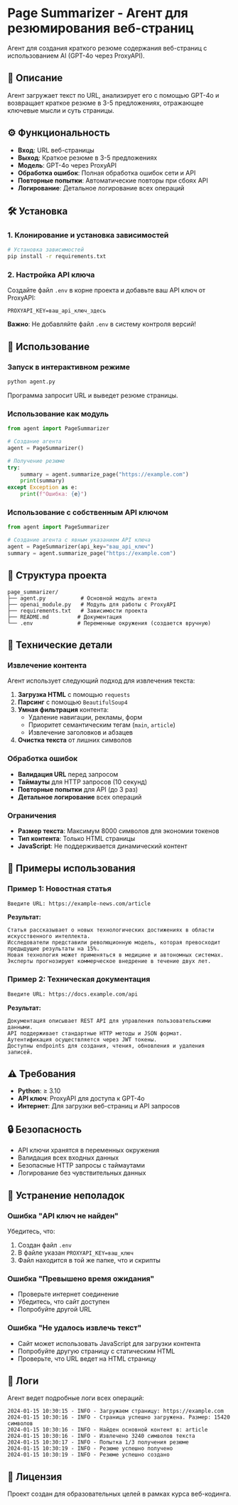 # Page Summarizer - Агент для резюмирования веб-страниц

Агент для создания краткого резюме содержания веб-страниц с использованием AI (GPT-4o через ProxyAPI).

## 🎯 Описание

Агент загружает текст по URL, анализирует его с помощью GPT-4o и возвращает краткое резюме в 3-5 предложениях, отражающее ключевые мысли и суть страницы.

## ⚙️ Функциональность

- **Вход**: URL веб-страницы
- **Выход**: Краткое резюме в 3-5 предложениях
- **Модель**: GPT-4o через ProxyAPI
- **Обработка ошибок**: Полная обработка ошибок сети и API
- **Повторные попытки**: Автоматические повторы при сбоях API
- **Логирование**: Детальное логирование всех операций

## 🛠 Установка

### 1. Клонирование и установка зависимостей

```bash
# Установка зависимостей
pip install -r requirements.txt
```

### 2. Настройка API ключа

Создайте файл `.env` в корне проекта и добавьте ваш API ключ от ProxyAPI:

```env
PROXYAPI_KEY=ваш_api_ключ_здесь
```

**Важно**: Не добавляйте файл `.env` в систему контроля версий!

## 🚀 Использование

### Запуск в интерактивном режиме

```bash
python agent.py
```

Программа запросит URL и выведет резюме страницы.

### Использование как модуль

```python
from agent import PageSummarizer

# Создание агента
agent = PageSummarizer()

# Получение резюме
try:
    summary = agent.summarize_page("https://example.com")
    print(summary)
except Exception as e:
    print(f"Ошибка: {e}")
```

### Использование с собственным API ключом

```python
from agent import PageSummarizer

# Создание агента с явным указанием API ключа
agent = PageSummarizer(api_key="ваш_api_ключ")
summary = agent.summarize_page("https://example.com")
```

## 📁 Структура проекта

```
page_summarizer/
├── agent.py           # Основной модуль агента
├── openai_module.py   # Модуль для работы с ProxyAPI
├── requirements.txt   # Зависимости проекта
├── README.md         # Документация
└── .env              # Переменные окружения (создается вручную)
```

## 🔧 Технические детали

### Извлечение контента

Агент использует следующий подход для извлечения текста:

1. **Загрузка HTML** с помощью `requests`
2. **Парсинг** с помощью `BeautifulSoup4`
3. **Умная фильтрация** контента:
   - Удаление навигации, рекламы, форм
   - Приоритет семантическим тегам (`main`, `article`)
   - Извлечение заголовков и абзацев
4. **Очистка текста** от лишних символов

### Обработка ошибок

- **Валидация URL** перед запросом
- **Таймауты** для HTTP запросов (10 секунд)
- **Повторные попытки** для API (до 3 раз)
- **Детальное логирование** всех операций

### Ограничения

- **Размер текста**: Максимум 8000 символов для экономии токенов
- **Тип контента**: Только HTML страницы
- **JavaScript**: Не поддерживается динамический контент

## 🧪 Примеры использования

### Пример 1: Новостная статья

```bash
Введите URL: https://example-news.com/article
```

**Результат:**
```
Статья рассказывает о новых технологических достижениях в области искусственного интеллекта. 
Исследователи представили революционную модель, которая превосходит предыдущие результаты на 15%. 
Новая технология может применяться в медицине и автономных системах. 
Эксперты прогнозируют коммерческое внедрение в течение двух лет.
```

### Пример 2: Техническая документация

```bash
Введите URL: https://docs.example.com/api
```

**Результат:**
```
Документация описывает REST API для управления пользовательскими данными. 
API поддерживает стандартные HTTP методы и JSON формат. 
Аутентификация осуществляется через JWT токены. 
Доступны endpoints для создания, чтения, обновления и удаления записей.
```

## ⚠️ Требования

- **Python**: ≥ 3.10
- **API ключ**: ProxyAPI для доступа к GPT-4o
- **Интернет**: Для загрузки веб-страниц и API запросов

## 🔒 Безопасность

- API ключи хранятся в переменных окружения
- Валидация всех входных данных
- Безопасные HTTP запросы с таймаутами
- Логирование без чувствительных данных

## 🐛 Устранение неполадок

### Ошибка "API ключ не найден"

Убедитесь, что:
1. Создан файл `.env`
2. В файле указан `PROXYAPI_KEY=ваш_ключ`
3. Файл находится в той же папке, что и скрипты

### Ошибка "Превышено время ожидания"

- Проверьте интернет соединение
- Убедитесь, что сайт доступен
- Попробуйте другой URL

### Ошибка "Не удалось извлечь текст"

- Сайт может использовать JavaScript для загрузки контента
- Попробуйте другую страницу с статическим HTML
- Проверьте, что URL ведет на HTML страницу

## 📝 Логи

Агент ведет подробные логи всех операций:

```
2024-01-15 10:30:15 - INFO - Загружаем страницу: https://example.com
2024-01-15 10:30:16 - INFO - Страница успешно загружена. Размер: 15420 символов
2024-01-15 10:30:16 - INFO - Найден основной контент в: article
2024-01-15 10:30:16 - INFO - Извлечено 3240 символов текста
2024-01-15 10:30:17 - INFO - Попытка 1/3 получения резюме
2024-01-15 10:30:19 - INFO - Резюме успешно получено
2024-01-15 10:30:19 - INFO - Резюме успешно создано
```

## 📄 Лицензия

Проект создан для образовательных целей в рамках курса веб-кодинга.